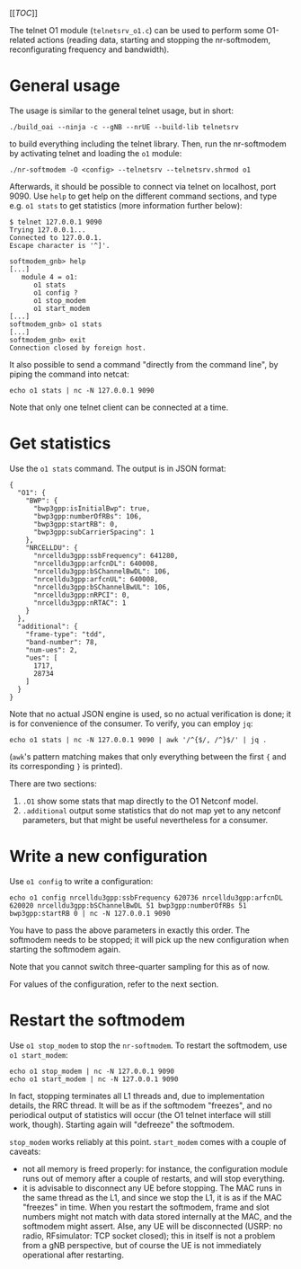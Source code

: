 [[_TOC_]]

The telnet O1 module (`telnetsrv_o1.c`) can be used to perform some O1-related
actions (reading data, starting and stopping the nr-softmodem, reconfigurating
frequency and bandwidth).

# General usage

The usage is similar to the general telnet usage, but in short:
```
./build_oai --ninja -c --gNB --nrUE --build-lib telnetsrv
```
to build everything including the telnet library.  Then, run the nr-softmodem
by activating telnet and loading the `o1` module:
```
./nr-softmodem -O <config> --telnetsrv --telnetsrv.shrmod o1
```

Afterwards, it should be possible to connect via telnet on localhost, port
9090. Use `help` to get help on the different command sections, and type e.g.
`o1 stats` to get statistics (more information further below):

```
$ telnet 127.0.0.1 9090
Trying 127.0.0.1...
Connected to 127.0.0.1.
Escape character is '^]'.

softmodem_gnb> help
[...]
   module 4 = o1:
      o1 stats
      o1 config ?
      o1 stop_modem
      o1 start_modem
[...]
softmodem_gnb> o1 stats
[...]
softmodem_gnb> exit
Connection closed by foreign host.
```

It also possible to send a command "directly from the command line", by piping
the command into netcat:
```
echo o1 stats | nc -N 127.0.0.1 9090
```

Note that only one telnet client can be connected at a time.

# Get statistics

Use the `o1 stats` command. The output is in JSON format:
```
{
  "O1": {
    "BWP": {
      "bwp3gpp:isInitialBwp": true,
      "bwp3gpp:numberOfRBs": 106,
      "bwp3gpp:startRB": 0,
      "bwp3gpp:subCarrierSpacing": 1
    },
    "NRCELLDU": {
      "nrcelldu3gpp:ssbFrequency": 641280,
      "nrcelldu3gpp:arfcnDL": 640008,
      "nrcelldu3gpp:bSChannelBwDL": 106,
      "nrcelldu3gpp:arfcnUL": 640008,
      "nrcelldu3gpp:bSChannelBwUL": 106,
      "nrcelldu3gpp:nRPCI": 0,
      "nrcelldu3gpp:nRTAC": 1
    }
  },
  "additional": {
    "frame-type": "tdd",
    "band-number": 78,
    "num-ues": 2,
    "ues": [
      1717,
      28734
    ]
  }
}
```

Note that no actual JSON engine is used, so no actual verification is done; it
is for convenience of the consumer. To verify, you can employ `jq`:
```
echo o1 stats | nc -N 127.0.0.1 9090 | awk '/^{$/, /^}$/' | jq .
```
(`awk`'s pattern matching makes that only everything between the first `{` and
its corresponding `}` is printed).

There are two sections:
1. `.O1` show some stats that map directly to the O1 Netconf model.
2. `.additional` output some statistics that do not map yet to any netconf
   parameters, but that might be useful nevertheless for a consumer.

# Write a new configuration

Use `o1 config` to write a configuration:
```
echo o1 config nrcelldu3gpp:ssbFrequency 620736 nrcelldu3gpp:arfcnDL 620020 nrcelldu3gpp:bSChannelBwDL 51 bwp3gpp:numberOfRBs 51 bwp3gpp:startRB 0 | nc -N 127.0.0.1 9090
```
You have to pass the above parameters in exactly this order. The softmodem
needs to be stopped; it will pick up the new configuration when starting the
softmodem again.

Note that you cannot switch three-quarter sampling for this as of now.

For values of the configuration, refer to the next section.

# Restart the softmodem

Use `o1 stop_modem` to stop the `nr-softmodem`. To restart the softmodem, use
`o1 start_modem`:
```
echo o1 stop_modem | nc -N 127.0.0.1 9090
echo o1 start_modem | nc -N 127.0.0.1 9090
```

In fact, stopping terminates all L1 threads and, due to implementation details,
the RRC thread. It will be as if the softmodem "freezes", and no periodical
output of statistics will occur (the O1 telnet interface will still work,
though). Starting again will "defreeze" the softmodem.

`stop_modem` works reliably at this point. `start_modem` comes with a couple of
caveats:
* not all memory is freed properly: for instance, the configuration module runs
  out of memory after a couple of restarts, and will stop everything.
* it is advisable to disconnect any UE before stopping. The MAC runs in the
  same thread as the L1, and since we stop the L1, it is as if the MAC
  "freezes" in time. When you restart the softmodem, frame and slot numbers
  might not match with data stored internally at the MAC, and the softmodem
  might assert. Alse, any UE will be disconnected (USRP: no radio, RFsimulator:
  TCP socket closed); this in itself is not a problem from a gNB perspective,
  but of course the UE is not immediately operational after restarting. 
